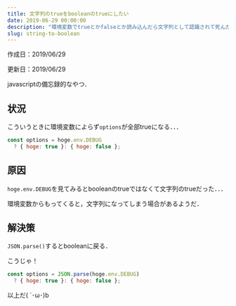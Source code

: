 ```yaml
---
title: 文字列のtrueをbooleanのtrueにしたい
date: 2019-06-29 00:00:00
description: "環境変数でtrueとかfalseとか読み込んだら文字列として認識されて死んだ"
slug: string-to-boolean
---
```


作成日：2019/06/29

更新日：2019/06/29

javascriptの備忘録的なやつ．

## **状況**

こういうときに環境変数によらず`options`が全部trueになる．．．
```javascript
const options = hoge.env.DEBUG
  ? { hoge: true }: { hoge: false };
```

## **原因**

`hoge.env.DEBUG`を見てみるとbooleanのtrueではなくて文字列のtrueだった．．．

環境変数からもってくると，文字列になってしまう場合があるようだ．

## **解決策**

`JSON.parse()`するとbooleanに戻る．

こうじゃ！

```javascript
const options = JSON.parse(hoge.env.DEBUG)
  ? { hoge: true }: { hoge: false };
```

以上だ( `･ω･)b
